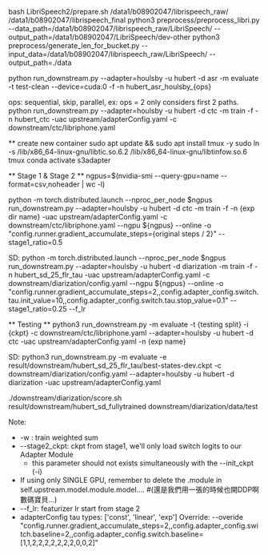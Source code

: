 bash LibriSpeech2/prepare.sh /data1/b08902047/librispeech_raw/ /data1/b08902047/librispeech_final
python3 preprocess/preprocess_libri.py --data_path=/data1/b08902047/librispeech_raw/LibriSpeech/ --output_path=/data1/b08902047/LibriSpeech/dev-other
python3 preprocess/generate_len_for_bucket.py --input_data=/data1/b08902047/librispeech_raw/LibriSpeech/ --output_path=./data

python run_downstream.py --adapter=houlsby -u hubert -d asr -m evaluate -t test-clean --device=cuda:0 -f -n hubert_asr_houlsby_{ops}

ops: sequential, skip, parallel, ex: ops = 2 only considers first 2 paths.
python run_downstream.py --adapter=houlsby -u hubert -d ctc -m train -f -n hubert_ctc -uac upstream/adapterConfig.yaml -c downstream/ctc/libriphone.yaml

** create new container
sudo apt update && sudo apt install tmux -y
sudo ln -s /lib/x86_64-linux-gnu/libtic.so.6.2 /lib/x86_64-linux-gnu/libtinfow.so.6
tmux
conda activate s3adapter


** Stage 1 & Stage 2 **
ngpus=$(nvidia-smi --query-gpu=name --format=csv,noheader | wc -l)

python -m torch.distributed.launch --nproc_per_node $ngpus run_downstream.py --adapter=houlsby -u hubert -d ctc -m train -f -n {exp dir name} -uac upstream/adapterConfig.yaml -c downstream/ctc/libriphone.yaml --ngpu ${ngpus} --online -o "config.runner.gradient_accumulate_steps={original steps / 2}" --stage1_ratio=0.5

SD:
python -m torch.distributed.launch --nproc_per_node $ngpus run_downstream.py --adapter=houlsby -u hubert -d diarization -m train -f -n hubert_sd_25_flr_tau -uac upstream/adapterConfig.yaml -c downstream/diarization/config.yaml --ngpu ${ngpus} --online -o "config.runner.gradient_accumulate_steps=2,,config.adapter_config.switch.tau.init_value=10,,config.adapter_config.switch.tau.stop_value=0.1" --stage1_ratio=0.25 --f_lr

** Testing **
python3 run_downstream.py -m evaluate -t {testing split} -i {ckpt} -c downstream/ctc/libriphone.yaml --adapter=houlsby -u hubert -d ctc -uac upstream/adapterConfig.yaml -n {exp name}

SD:
python3 run_downstream.py -m evaluate -e result/downstream/hubert_sd_25_flr_tau/best-states-dev.ckpt -c downstream/diarization/config.yaml --adapter=houlsby -u hubert -d diarization -uac upstream/adapterConfig.yaml

./downstream/diarization/score.sh result/downstream/hubert_sd_fullytrained downstream/diarization/data/test

Note: 
* -w : train weighted sum
* --stage2_ckpt: ckpt from stage1, we'll only load switch logits to our Adapter Module
    * this parameter should not exists simultaneously with the --init_ckpt (-i)
* If using only SINGLE GPU, remember to delete the .module in self.upstream.model.module.model.... #(還是我們用一張的時候也開DDP啊數碼寶貝...)
* --f_lr: featurizer lr start from stage 2
* adapterConfig tau types: ['const', 'linear', 'exp']
Override:
--overide "config.runner.gradient_accumulate_steps=2,,config.adapter_config.switch.baseline=2,,config.adapter_config.switch.baseline=[1,1,2,2,2,2,2,2,2,0,0,2]"